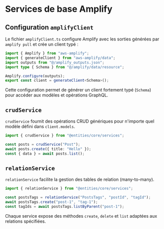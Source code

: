 # Services de base Amplify

## Configuration `amplifyClient`

Le fichier `amplifyClient.ts` configure Amplify avec les sorties générées par `amplify pull` et crée un client typé :

```ts
import { Amplify } from "aws-amplify";
import { generateClient } from "aws-amplify/data";
import outputs from "@/amplify_outputs.json";
import type { Schema } from "@/amplify/data/resource";

Amplify.configure(outputs);
export const client = generateClient<Schema>();
```

Cette configuration permet de générer un client fortement typé (`Schema`) pour accéder aux modèles et opérations GraphQL.

## `crudService`

`crudService` fournit des opérations CRUD génériques pour n'importe quel modèle défini dans `client.models`.

```ts
import { crudService } from "@entities/core/services";

const posts = crudService("Post");
await posts.create({ title: "Hello" });
const { data } = await posts.list();
```

## `relationService`

`relationService` facilite la gestion des tables de relation (many-to-many).

```ts
import { relationService } from "@entities/core/services";

const postsTags = relationService("PostsTags", "postId", "tagId");
await postsTags.create("post-1", "tag-1");
const tagIds = await postsTags.listByParent("post-1");
```

Chaque service expose des méthodes `create`, `delete` et `list` adaptées aux relations spécifiées.
